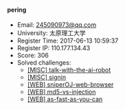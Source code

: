 #### pering  

* Email: 245090973@qq.com  
* University: 太原理工大学  
* Register Time: 2017-06-13 10:59:37  
* Register IP: 110.177.134.43  
* Score: 306  
* Solved challenges: 
  * [[MISC] talk-with-the-ai-robot](https://github.com/SniperOJ/Challenges/blob/master/web/talk-with-the-ai-robot.json)  
  * [[MISC] signin](https://github.com/SniperOJ/Challenges/blob/master/web/signin.json)  
  * [[WEB] sniperOJ-web-browser](https://github.com/SniperOJ/Challenges/blob/master/web/sniperOJ-web-browser.json)  
  * [[WEB] md5-vs-injection](https://github.com/SniperOJ/Challenges/blob/master/web/md5-vs-injection.json)  
  * [[WEB] as-fast-as-you-can](https://github.com/SniperOJ/Challenges/blob/master/web/as-fast-as-you-can.json)  
